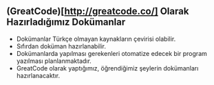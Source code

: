 ## (GreatCode)[http://greatcode.co/] Olarak Hazırladığımız Dokümanlar

* Dokümanlar Türkçe olmayan kaynakların çevirisi olabilir.
* Sıfırdan doküman hazırlanabilir.
* Dokümanlarda yapılması gerekenleri otomatize edecek bir program yazılması planlanmaktadır.
* GreatCode olarak yaptığımız, öğrendiğimiz şeylerin dokümanları hazırlanacaktır.
